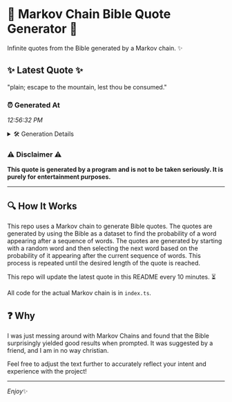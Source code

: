 # 📖 Markov Chain Bible Quote Generator 📖

Infinite quotes from the Bible generated by a Markov chain. ✨

## ✨ Latest Quote ✨
"plain; escape to the mountain, lest thou be consumed."

### ⏰ Generated At
*12:56:32 PM*

<details>
    <summary>🛠️ Generation Details</summary>
    <p>
        <strong>🌱 Seed:</strong> plain;<br>
        <strong>🔄 Iterations:</strong> 8<br>
        <strong>📜 Context History:</strong><br>[ plain; ]: escape<br>[ plain;, escape ]: to<br>[ plain;, escape, to ]: the<br>[ plain;, escape, to, the ]: mountain,<br>[ plain;, escape, to, the, mountain, ]: lest<br>[ plain;, escape, to, the, mountain,, lest ]: thou<br>[ escape, to, the, mountain,, lest, thou ]: be<br>[ to, the, mountain,, lest, thou, be ]: consumed.<br>
    </p>
</details>

### ⚠️ Disclaimer ⚠️
**This quote is generated by a program and is not to be taken seriously. It is purely for entertainment purposes.**

---

## 🔍 How It Works

This repo uses a Markov chain to generate Bible quotes. The quotes are generated by using the Bible as a dataset to find the probability of a word appearing after a sequence of words. The quotes are generated by starting with a random word and then selecting the next word based on the probability of it appearing after the current sequence of words. This process is repeated until the desired length of the quote is reached.

This repo will update the latest quote in this README every 10 minutes. ⏳

All code for the actual Markov chain is in `index.ts`.

## ❓ Why

I was just messing around with Markov Chains and found that the Bible surprisingly yielded good results when prompted. 
It was suggested by a friend, and I am in no way christian.

Feel free to adjust the text further to accurately reflect your intent and experience with the project!

---

*Enjoy*✨
